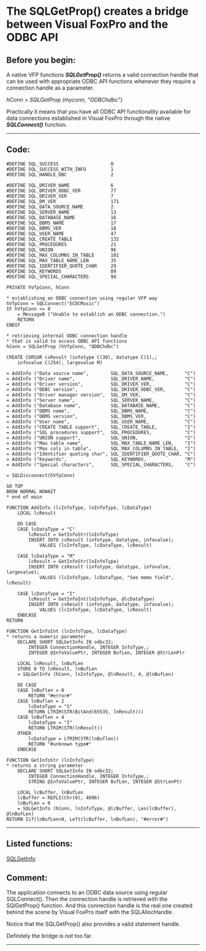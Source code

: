 <link rel="stylesheet" type="text/css" href="../css/win32api.css">  
<link rel="stylesheet" href="https://cdnjs.cloudflare.com/ajax/libs/font-awesome/4.7.0/css/font-awesome.min.css">

# The SQLGetProp() creates a bridge between Visual FoxPro and the ODBC API

## Before you begin:
A native VFP functions ***SQLGetProp()*** returns a valid connection handle that can be used with appropriate ODBC API functions whenever they require a connection handle as a parameter.  

*hConn = SQLGetProp (myconn, "ODBChdbc")*  

Practically it means that you have all ODBC API functionality available for data connections established in Visual FoxPro through the native ***SQLConnect()*** function.  
  
***  


## Code:
```foxpro  
#DEFINE SQL_SUCCESS                   0
#DEFINE SQL_SUCCESS_WITH_INFO         1
#DEFINE SQL_HANDLE_DBC                2

#DEFINE SQL_DRIVER_NAME               6
#DEFINE SQL_DRIVER_ODBC_VER           77
#DEFINE SQL_DRIVER_VER                7
#DEFINE SQL_DM_VER                    171
#DEFINE SQL_DATA_SOURCE_NAME          2
#DEFINE SQL_SERVER_NAME               13
#DEFINE SQL_DATABASE_NAME             16
#DEFINE SQL_DBMS_NAME                 17
#DEFINE SQL_DBMS_VER                  18
#DEFINE SQL_USER_NAME                 47
#DEFINE SQL_CREATE_TABLE              132
#DEFINE SQL_PROCEDURES                21
#DEFINE SQL_UNION                     96
#DEFINE SQL_MAX_COLUMNS_IN_TABLE      101
#DEFINE SQL_MAX_TABLE_NAME_LEN        35
#DEFINE SQL_IDENTIFIER_QUOTE_CHAR     29
#DEFINE SQL_KEYWORDS                  89
#DEFINE SQL_SPECIAL_CHARACTERS        94

PRIVATE hVfpConn, hConn

* establishing an ODBC connection using regular VFP way
hVfpConn = SQLConnect("ECDCMusic")
IF hVfpConn <= 0
	= MessageB ("Unable to establish an ODBC connection.")
	RETURN
ENDIF

* retrieving internal ODBC connection handle
* that is valid to access ODBC API functions
hConn = SQLGetProp (hVfpConn, "ODBChdbc")

CREATE CURSOR csResult (infotype C(30), datatype C(1),;
	infovalue C(254), largevalue M)

= AddInfo ("Data source name",        SQL_DATA_SOURCE_NAME,      "C")
= AddInfo ("Driver name",             SQL_DRIVER_NAME,           "C")
= AddInfo ("Driver version",          SQL_DRIVER_VER,            "C")
= AddInfo ("ODBC version",            SQL_DRIVER_ODBC_VER,       "C")
= AddInfo ("Driver manager version",  SQL_DM_VER,                "C")
= AddInfo ("Server name",             SQL_SERVER_NAME,           "C")
= AddInfo ("Database name",           SQL_DATABASE_NAME,         "C")
= AddInfo ("DBMS name",               SQL_DBMS_NAME,             "C")
= AddInfo ("DBMS version",            SQL_DBMS_VER,              "C")
= AddInfo ("User name",               SQL_USER_NAME,             "C")
= AddInfo ("CREATE TABLE support",    SQL_CREATE_TABLE,          "I")
= AddInfo ("SQL procedures support",  SQL_PROCEDURES,            "C")
= AddInfo ("UNION support",           SQL_UNION,                 "I")
= AddInfo ("Max table name",          SQL_MAX_TABLE_NAME_LEN,    "I")
= AddInfo ("Max cols in table",       SQL_MAX_COLUMNS_IN_TABLE,  "I")
= AddInfo ("Identifier quoting char", SQL_IDENTIFIER_QUOTE_CHAR, "C")
= AddInfo ("Keywords",                SQL_KEYWORDS,              "M")
= AddInfo ("Special characters",      SQL_SPECIAL_CHARACTERS,    "C")

= SQLDisconnect(hVfpConn)

GO TOP
BROW NORMAL NOWAIT
* end of main

FUNCTION AddInfo (lcInfoType, lnInfoType, lcDataType)
	LOCAL lcResult

	DO CASE
	CASE lcDataType = "C"
		lcResult = GetInfoStr(lnInfoType)
		INSERT INTO csResult (infotype, datatype, infovalue);
			VALUES (lcInfoType, lcDataType, lcResult)

	CASE lcDataType = "M"
		lcResult = GetInfoStr(lnInfoType)
		INSERT INTO csResult (infotype, datatype, infovalue, largevalue);
			VALUES (lcInfoType, lcDataType, "See memo field", lcResult)

	CASE lcDataType = "I"
		lcResult = GetInfoInt(lnInfoType, @lcDataType)
		INSERT INTO csResult (infotype, datatype, infovalue);
			VALUES (lcInfoType, lcDataType, lcResult)
	ENDCASE
RETURN

FUNCTION GetInfoInt (lnInfoType, lcDataType)
* returns a numeric parameter
	DECLARE SHORT SQLGetInfo IN odbc32;
		INTEGER ConnectionHandle, INTEGER InfoType,;
		INTEGER @InfoValuePtr, INTEGER BufLen, INTEGER @StrLenPtr

	LOCAL lnResult, lnBufLen
	STORE 0 TO lnResult, lnBufLen
	= SQLGetInfo (hConn, lnInfoType, @lnResult, 4, @lnBufLen)

	DO CASE
	CASE lnBuflen = 0
		RETURN "#error#"
	CASE lnBuflen = 2
		lcDataType = "S"
		RETURN LTRIM(STR(BitAnd(65535, lnResult)))
	CASE lnBuflen = 4
		lcDataType = "I"
		RETURN LTRIM(STR(lnResult))
	OTHER
		lcDataType = LTRIM(STR(lnBuflen))
		RETURN "#unknown type#"
	ENDCASE

FUNCTION GetInfoStr (lnInfoType)
* returns a string parameter
	DECLARE SHORT SQLGetInfo IN odbc32;
		INTEGER ConnectionHandle, INTEGER InfoType,;
		STRING @InfoValuePtr, INTEGER BufLen, INTEGER @StrLenPtr

	LOCAL lcBuffer, lnBufLen
	lcBuffer = REPLI(Chr(0), 4096)
	lnBufLen = 0
	= SQLGetInfo (hConn, lnInfoType, @lcBuffer, Len(lcBuffer), @lnBufLen)
RETURN Iif(lnBufLen>0, Left(lcBuffer, lnBufLen), "#error#")  
```  
***  


## Listed functions:
[SQLGetInfo](../libraries/odbc32/SQLGetInfo.md)  

## Comment:
The application connects to an ODBC data source using regular SQLConnect(). Then the connection handle is retrieved with the SQlGetProp() function. And this connection handle is the real one created behind the scene by Visual FoxPro itself with the SQLAllocHandle.  
  
Notice that the SQLGetProp() also provides a valid statement handle.  
  
Definitely the bridge is not too far.  
  
***  

